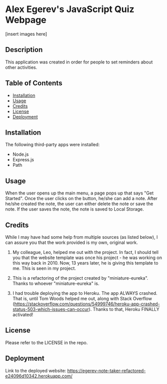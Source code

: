 # Alex Egerev's JavaScript Quiz Webpage

[insert images here]

## Description

This application was created in order for people to set reminders about other activities.

## Table of Contents
- [Installation](#installation)
- [Usage](#usage)
- [Credits](#credits)
- [License](#license)
- [Deployment](#deployment)

## Installation

The following third-party apps were installed:
- Node.js
- Express.js 
- Path

## Usage

When the user opens up the main menu, a page pops up that says "Get Started". Once the user clicks on the button, he/she can add a note. After he/she created the note, the user can either delete the note or save the note. If the user saves the note, the note is saved to Local Storage.

## Credits

While I may have had some help from multiple sources (as listed below), I can assure you that the work provided is my own, original work.

1. My colleague, Leo, helped me out with the project. In fact, I should tell you that the website template was once his project - he was working on this way back in 2010. Now, 13 years later, he is giving this template to me. This is seen in my project.

2. This is a refactoring of the project created by "miniature-eureka". Thanks to whoever "miniature-eureka" is.

3. I had trouble deploying the app to Heroku. The app ALWAYS crashed. That is, until Tom Woods helped me out, along with Stack Overflow (https://stackoverflow.com/questions/54999746/heroku-app-crashed-status-503-which-issues-can-occur). Thanks to that, Heroku FINALLY activated!

## License

Please refer to the LICENSE in the repo.

## Deployment
Link to the deployed website: https://egerev-note-taker-refactored-e24096d10342.herokuapp.com/